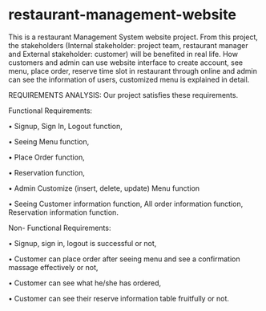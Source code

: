 # restaurant-management-website
This is a restaurant Management System website project.
From this project, the stakeholders (Internal stakeholder: project team, restaurant manager and External stakeholder: customer) will be benefited in real life. 
How customers and admin can use website interface to create account, see menu, place order, reserve time slot in restaurant through online and admin can see the information of users, customized menu is explained in detail.

 REQUIREMENTS ANALYSIS: Our project satisfies these requirements.
  
  
Functional Requirements:

•	Signup, Sign In, Logout function,

•	Seeing Menu function,

•	Place Order function,

•	Reservation function,

•	Admin Customize (insert, delete, update) Menu function

•	Seeing Customer information function, All order information function, Reservation information function.

 Non- Functional Requirements:

•	Signup, sign in, logout is successful or not,

•	Customer can place order after seeing menu and see a confirmation massage effectively or not,

•	Customer can see what he/she has ordered,

•	Customer can see their reserve information table fruitfully or not. 

